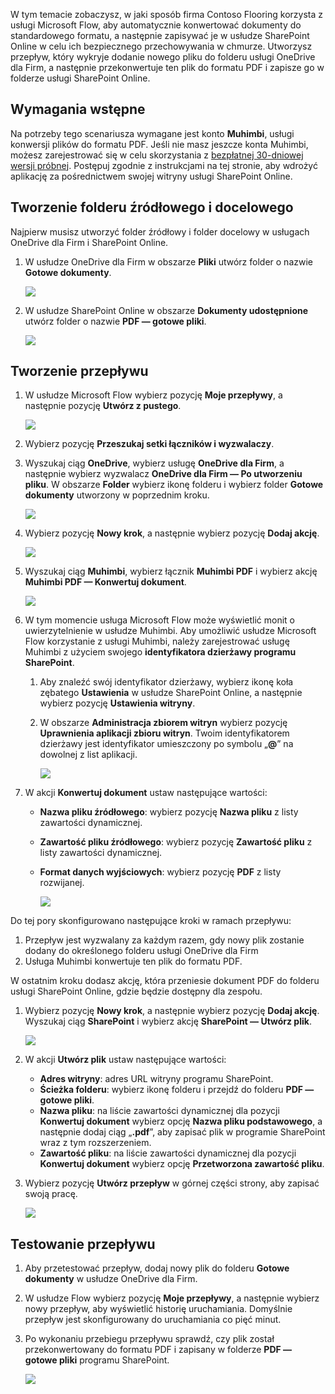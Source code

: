 W tym temacie zobaczysz, w jaki sposób firma Contoso Flooring korzysta z usługi Microsoft Flow, aby automatycznie konwertować dokumenty do standardowego formatu, a następnie zapisywać je w usłudze SharePoint Online w celu ich bezpiecznego przechowywania w chmurze. Utworzysz przepływ, który wykryje dodanie nowego pliku do folderu usługi OneDrive dla Firm, a następnie przekonwertuje ten plik do formatu PDF i zapisze go w folderze usługi SharePoint Online. 

## <a name="prerequisites"></a>Wymagania wstępne
Na potrzeby tego scenariusza wymagane jest konto **Muhimbi**, usługi konwersji plików do formatu PDF. Jeśli nie masz jeszcze konta Muhimbi, możesz zarejestrować się w celu skorzystania z [bezpłatnej 30-dniowej wersji próbnej](http://www.muhimbi.com/Products/PDF-Converter-for-SharePoint/Products-PDF-Converter-for-SharePoint-Free-Trial.aspx). Postępuj zgodnie z instrukcjami na tej stronie, aby wdrożyć aplikację za pośrednictwem swojej witryny usługi SharePoint Online. 

## <a name="create-the-source-and-target-folders"></a>Tworzenie folderu źródłowego i docelowego
Najpierw musisz utworzyć folder źródłowy i folder docelowy w usługach OneDrive dla Firm i SharePoint Online. 

1. W usłudze OneDrive dla Firm w obszarze **Pliki** utwórz folder o nazwie **Gotowe dokumenty**. 
   
    ![](./media/learning-create-pdf/onedrive-folder.png)
2. W usłudze SharePoint Online w obszarze **Dokumenty udostępnione** utwórz folder o nazwie **PDF — gotowe pliki**. 
   
    ![](./media/learning-create-pdf/sharepoint-folder.png)

## <a name="create-the-flow"></a>Tworzenie przepływu
1. W usłudze Microsoft Flow wybierz pozycję **Moje przepływy**, a następnie pozycję **Utwórz z pustego**. 
   
    ![](./media/learning-create-pdf/create-blank-flow.png)
2. Wybierz pozycję **Przeszukaj setki łączników i wyzwalaczy**.
3. Wyszukaj ciąg **OneDrive**, wybierz usługę **OneDrive dla Firm**, a następnie wybierz wyzwalacz **OneDrive dla Firm — Po utworzeniu pliku**. W obszarze **Folder** wybierz ikonę folderu i wybierz folder **Gotowe dokumenty** utworzony w poprzednim kroku. 
   
    ![](./media/learning-create-pdf/onedrive-trigger.png)
4. Wybierz pozycję **Nowy krok**, a następnie wybierz pozycję **Dodaj akcję**. 
   
    ![](./media/learning-create-pdf/new-action.png)
5. Wyszukaj ciąg **Muhimbi**, wybierz łącznik **Muhimbi PDF** i wybierz akcję **Muhimbi PDF — Konwertuj dokument**.
   
    ![](./media/learning-create-pdf/muhimbi-action.png)
6. W tym momencie usługa Microsoft Flow może wyświetlić monit o uwierzytelnienie w usłudze Muhimbi. Aby umożliwić usłudze Microsoft Flow korzystanie z usługi Muhimbi, należy zarejestrować usługę Muhimbi z użyciem swojego **identyfikatora dzierżawy programu SharePoint**. 
   
   1. Aby znaleźć swój identyfikator dzierżawy, wybierz ikonę koła zębatego **Ustawienia** w usłudze SharePoint Online, a następnie wybierz pozycję **Ustawienia witryny**.
   2. W obszarze **Administracja zbiorem witryn** wybierz pozycję **Uprawnienia aplikacji zbioru witryn**. Twoim identyfikatorem dzierżawy jest identyfikator umieszczony po symbolu „**@**” na dowolnej z list aplikacji. 
      
       ![](./media/learning-create-pdf/tenant-id.png)
7. W akcji **Konwertuj dokument** ustaw następujące wartości:
   
   * **Nazwa pliku źródłowego**: wybierz pozycję **Nazwa pliku** z listy zawartości dynamicznej.
   * **Zawartość pliku źródłowego**: wybierz pozycję **Zawartość pliku** z listy zawartości dynamicznej.
   * **Format danych wyjściowych**: wybierz pozycję **PDF** z listy rozwijanej.
     
     ![](./media/learning-create-pdf/muhimbi-configuration.png)

Do tej pory skonfigurowano następujące kroki w ramach przepływu: 

1. Przepływ jest wyzwalany za każdym razem, gdy nowy plik zostanie dodany do określonego folderu usługi OneDrive dla Firm 
2. Usługa Muhimbi konwertuje ten plik do formatu PDF. 

W ostatnim kroku dodasz akcję, która przeniesie dokument PDF do folderu usługi SharePoint Online, gdzie będzie dostępny dla zespołu.  

1. Wybierz pozycję **Nowy krok**, a następnie wybierz pozycję **Dodaj akcję**.  Wyszukaj ciąg **SharePoint** i wybierz akcję **SharePoint — Utwórz plik**. 
   
    ![](./media/learning-create-pdf/sharepoint-create-file.png)
2. W akcji **Utwórz plik** ustaw następujące wartości:
   
   * **Adres witryny**: adres URL witryny programu SharePoint.  
   * **Ścieżka folderu**: wybierz ikonę folderu i przejdź do folderu **PDF — gotowe pliki**.
   * **Nazwa pliku**: na liście zawartości dynamicznej dla pozycji **Konwertuj dokument** wybierz opcję **Nazwa pliku podstawowego**, a następnie dodaj ciąg „**.pdf**”, aby zapisać plik w programie SharePoint wraz z tym rozszerzeniem. 
   * **Zawartość pliku**: na liście zawartości dynamicznej dla pozycji **Konwertuj dokument** wybierz opcję **Przetworzona zawartość pliku**.
3. Wybierz pozycję **Utwórz przepływ** w górnej części strony, aby zapisać swoją pracę.
   
    ![](./media/learning-create-pdf/sharepoint-configure-file.png)

## <a name="test-the-flow"></a>Testowanie przepływu
1. Aby przetestować przepływ, dodaj nowy plik do folderu **Gotowe dokumenty** w usłudze OneDrive dla Firm. 
2. W usłudze Flow wybierz pozycję **Moje przepływy**, a następnie wybierz nowy przepływ, aby wyświetlić historię uruchamiania. Domyślnie przepływ jest skonfigurowany do uruchamiania co pięć minut. 
3. Po wykonaniu przebiegu przepływu sprawdź, czy plik został przekonwertowany do formatu PDF i zapisany w folderze **PDF — gotowe pliki** programu SharePoint. 
   
    ![](./media/learning-create-pdf/test-the-flow.png)

